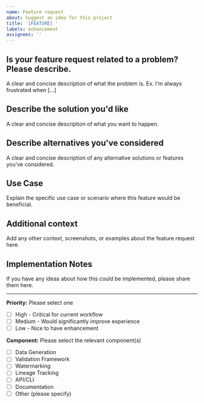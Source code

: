 ```yaml
---
name: Feature request
about: Suggest an idea for this project
title: '[FEATURE] '
labels: enhancement
assignees: ''
---
```


## Is your feature request related to a problem? Please describe.
A clear and concise description of what the problem is. Ex. I'm always frustrated when [...]

## Describe the solution you'd like
A clear and concise description of what you want to happen.

## Describe alternatives you've considered
A clear and concise description of any alternative solutions or features you've considered.

## Use Case
Explain the specific use case or scenario where this feature would be beneficial.

## Additional context
Add any other context, screenshots, or examples about the feature request here.

## Implementation Notes
If you have any ideas about how this could be implemented, please share them here.

---

**Priority:** Please select one
- [ ] High - Critical for current workflow
- [ ] Medium - Would significantly improve experience
- [ ] Low - Nice to have enhancement

**Component:** Please select the relevant component(s)
- [ ] Data Generation
- [ ] Validation Framework
- [ ] Watermarking
- [ ] Lineage Tracking
- [ ] API/CLI
- [ ] Documentation
- [ ] Other (please specify)